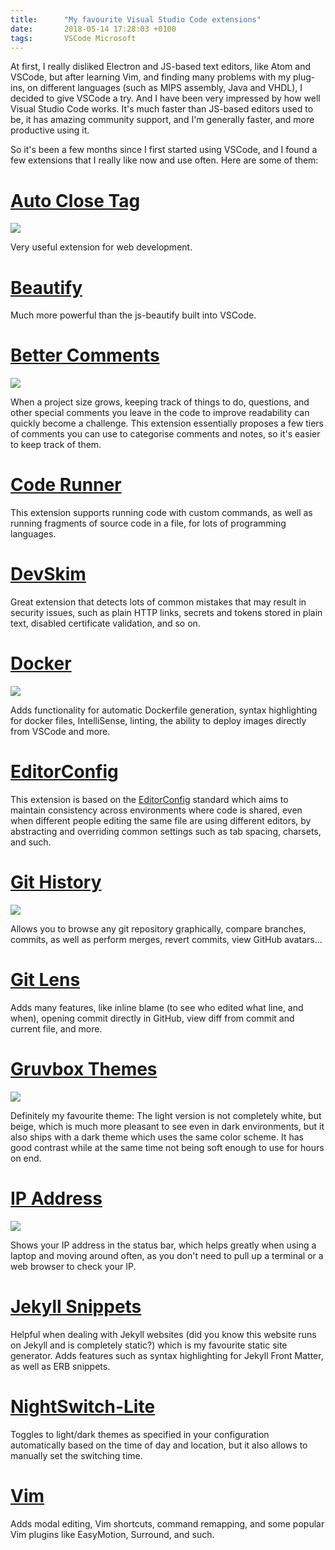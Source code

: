 ```yaml
---
title:      "My favourite Visual Studio Code extensions"
date:       2018-05-14 17:28:03 +0100
tags:       VSCode Microsoft
---
```


At first, I really disliked Electron and JS-based text editors, like Atom and
VSCode, but after learning Vim, and finding many problems with my plug-ins, on
different languages (such as MIPS assembly, Java and VHDL), I decided to give
VSCode a try. And I have been very impressed by how well Visual Studio Code
works. It's much faster than JS-based editors used to be, it has amazing
community support, and I'm generally faster, and more productive using it.

So it's been a few months since I first started using VSCode, and I found a few
extensions that I really like now and use often. Here are some of them:


# [Auto Close Tag](https://marketplace.visualstudio.com/items?itemName=formulahendry.auto-close-tag)

![]({{site.url}}/assets/images/2018-05-14-my-vscode-extensions/autoclosetag.gif)

Very useful extension for web development.

# [Beautify](https://marketplace.visualstudio.com/items?itemName=HookyQR.beautify)

Much more powerful than the js-beautify built into VSCode.

# [Better Comments](https://marketplace.visualstudio.com/items?itemName=aaron-bond.better-comments)

![]({{site.url}}/assets/images/2018-05-14-my-vscode-extensions/bettercomments.png)

When a project size grows, keeping track of things to do, questions, and other
special comments you leave in the code to improve readability can quickly become
a challenge. This extension essentially proposes a few tiers of comments you
can use to categorise comments and notes, so it's easier to keep track of them.

# [Code Runner](https://marketplace.visualstudio.com/items?itemName=formulahendry.code-runner)

This extension supports running code with custom commands, as well as running
fragments of source code in a file, for lots of programming languages.

# [DevSkim](https://marketplace.visualstudio.com/items?itemName=MS-DevSkim.vscode-devskim)

Great extension that detects lots of common mistakes that may result in security
issues, such as plain HTTP links, secrets and tokens stored in plain text,
 disabled certificate validation, and so on.

# [Docker](https://marketplace.visualstudio.com/items?itemName=PeterJausovec.vscode-docker)

![]({{site.url}}/assets/images/2018-05-14-my-vscode-extensions/docker.gif)

Adds functionality for automatic Dockerfile generation, syntax highlighting
for docker files, IntelliSense, linting, the ability to deploy images
directly from VSCode and more.

# [EditorConfig](https://marketplace.visualstudio.com/items?itemName=EditorConfig.EditorConfig)

This extension is based on the [EditorConfig](http://editorconfig.org) standard
which aims to maintain consistency across environments where code is shared,
even when different people editing the same file are using different editors,
by abstracting and overriding common settings such as tab spacing, charsets, and
such.

# [Git History](https://marketplace.visualstudio.com/items?itemName=donjayamanne.githistory)

![]({{site.url}}/assets/images/2018-05-14-my-vscode-extensions/git_history.gif)

Allows you to browse any git repository graphically, compare branches, commits,
as well as perform merges, revert commits, view GitHub avatars...

# [Git Lens](https://marketplace.visualstudio.com/items?itemName=eamodio.gitlens)

Adds many features, like inline blame (to see who edited what line, and when), 
opening commit directly in GitHub, view diff from commit and current file, and 
more.

# [Gruvbox Themes](https://marketplace.visualstudio.com/items?itemName=tomphilbin.gruvbox-themes)

![]({{site.url}}/assets/images/2018-05-14-my-vscode-extensions/gruvbox.png)

Definitely my favourite theme: The light version is not completely white, but 
beige, which is much more pleasant to see even in dark environments, but it also
 ships with a dark theme which uses the same color scheme. It has good contrast 
while at the same time not being soft enough to use for hours on end.

# [IP Address](https://marketplace.visualstudio.com/items?itemName=Compulim.vscode-ipaddress)

![]({{site.url}}/assets/images/2018-05-14-my-vscode-extensions/ip.gif)

Shows your IP address in the status bar, which helps greatly when using a laptop
 and moving around often, as you don't need to pull up a terminal or a web 
browser to check your IP.

# [Jekyll Snippets](https://marketplace.visualstudio.com/items?itemName=ginfuru.vscode-jekyll-snippets)

Helpful when dealing with Jekyll websites (did you know this website runs on 
Jekyll and is completely static?) which is my favourite static site generator. 
Adds features such as syntax highlighting for Jekyll Front Matter, as well as 
ERB snippets.

# [NightSwitch-Lite](https://marketplace.visualstudio.com/items?itemName=gharveymn.nightswitch-lite)

Toggles to light/dark themes as specified in your configuration automatically 
based on the time of day and location, but it also allows to manually set the 
switching time.

# [Vim](https://marketplace.visualstudio.com/items?itemName=vscodevim.vim)

Adds modal editing, Vim shortcuts, command remapping, and some popular Vim 
plugins like EasyMotion, Surround, and such.